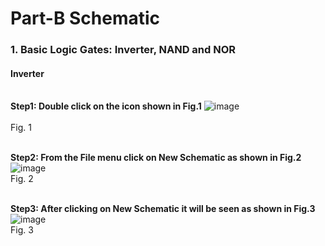 # Part-B Schematic 

### 1. Basic Logic Gates: Inverter, NAND and NOR
#### Inverter

<br><b>Step1: Double click on the icon shown in Fig.1</b>
![image](https://github.com/zakirhussainmj/digital_ic_design_lab/assets/165588295/3578404c-af59-4db4-8a12-e6817607bb58)
<br><br>Fig. 1

<br><b>Step2: From the File menu click on New Schematic as shown in Fig.2</b>
![image](https://github.com/zakirhussainmj/digital_ic_design_lab/assets/165588295/b2af1b6d-624f-405f-812c-62297ab5f7e8)
<br>Fig. 2

<br><b>Step3: After clicking on New Schematic it will be seen as shown in Fig.3</b>
![image](https://github.com/zakirhussainmj/digital_ic_design_lab/assets/165588295/3077b3e0-ac38-4a1d-a0ff-79286994cbaf)
<br>Fig. 3


